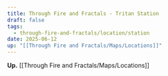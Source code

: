 ```yaml
---
title: Through Fire and Fractals - Tritan Station
draft: false
tags:
  - through-fire-and-fractals/location/station
date: 2025-06-12
up: "[[Through Fire and Fractals/Maps/Locations]]"
---
```

**Up.** [[Through Fire and Fractals/Maps/Locations]]